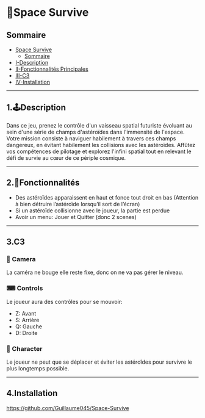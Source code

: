 # 🚀Space Survive

## Sommaire

- [Space Survive](#🚀space-survive)
  - [Sommaire](#sommaire)
- [I-Description](#1🕹️description)
- [II-Fonctionnalités Principales](#2📝fonctionnalités)
- [III-C3](#3c3)
- [IV-Installation](#4installation)

---
## 1.🕹️Description
Dans ce jeu, prenez le contrôle d'un vaisseau spatial futuriste évoluant au sein d'une série de champs d'astéroïdes dans l'immensité de l'espace. Votre mission consiste à naviguer habilement à travers ces champs dangereux, en évitant habilement les collisions avec les astéroïdes. Affûtez vos compétences de pilotage et explorez l'infini spatial tout en relevant le défi de survie au cœur de ce périple cosmique.

---
## 2.📝Fonctionnalités
- Des astéroïdes apparaissent en haut et fonce tout droit en bas (Attention à bien détruire l’astéroïde lorsqu’il sort de l’écran)
- Si un astéroïde collisionne avec le joueur, la partie est perdue
- Avoir un menu: Jouer et Quitter (donc 2 scenes)

---
## 3.C3

### 🎥 Camera
La caméra ne bouge elle reste fixe, donc on ne va pas gérer le niveau.

### ⌨ Controls
Le joueur aura des contrôles pour se mouvoir:
- Z: Avant
- S: Arrière
- Q: Gauche
- D: Droite

### 🚀 Character
Le joueur ne peut que se déplacer et éviter les astéroîdes pour survivre le plus
longtemps possible.

---
## 4.Installation

https://github.com/Guillaume045/Space-Survive